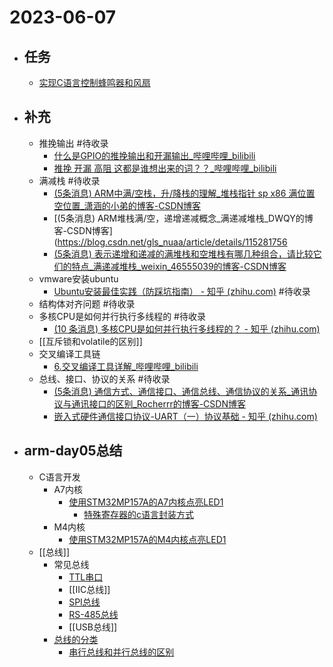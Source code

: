 # 2023-06-07

- ## 任务
	- [实现C语言控制蜂鸣器和风扇](../pages/实现C语言控制蜂鸣器和风扇.md)
- ## 补充
	- 推挽输出 #待收录 
		- [什么是GPIO的推挽输出和开漏输出_哔哩哔哩_bilibili](https://www.bilibili.com/video/BV1zL411L7sj/?p=1&share_medium=android_i&share_plat=android&share_source=COPY&share_tag=s_i&timestamp=1686064471&unique_k=9NHTyE4) 
		- [推挽 开漏 高阻 这都是谁想出来的词？？_哔哩哔哩_bilibili](https://www.bilibili.com/video/BV1D84y1c7GV/?p=1&share_medium=android_i&share_plat=android&share_source=COPY&share_tag=s_i&timestamp=1686064527&unique_k=BxmGlZx)
	- 满减栈 #待收录 
		- [(5条消息) ARM中满/空栈，升/降栈的理解_堆栈指针 sp x86 满位置 空位置_潇涵的小弟的博客-CSDN博客](https://blog.csdn.net/LNF_2373837248/article/details/50119093) 
		- [(5条消息) ARM堆栈满/空，递增递减概念_满递减堆栈_DWQY的博客-CSDN博客](https://blog.csdn.net/gls_nuaa/article/details/115281756
		- [(5条消息) 表示递增和递减的满堆栈和空堆栈有哪几种组合，请比较它们的特点_满递减堆栈_weixin_46555039的博客-CSDN博客](https://blog.csdn.net/weixin_46555039/article/details/125122917?spm=1001.2101.3001.6650.7&utm_medium=distribute.pc_relevant.none-task-blog-2%7Edefault%7EBlogCommendFromBaidu%7ERate-8-125122917-blog-115281756.235%5Ev38%5Epc_relevant_anti_t3&depth_1-utm_source=distribute.pc_relevant.none-task-blog-2%7Edefault%7EBlogCommendFromBaidu%7ERate-8-125122917-blog-115281756.235%5Ev38%5Epc_relevant_anti_t3&utm_relevant_index=13)
	- vmware安装ubuntu
		- [Ubuntu安装最佳实践（防踩坑指南） - 知乎 (zhihu.com)](https://zhuanlan.zhihu.com/p/114518326) #待收录 
	- 结构体对齐问题 #待收录 
	- 多核CPU是如何并行执行多线程的 #待收录 
		- [(10 条消息) 多核CPU是如何并行执行多线程的？ - 知乎 (zhihu.com)](https://www.zhihu.com/question/593176761)
	- [[互斥锁和volatile的区别]]
	- 交叉编译工具链
		- [6.交叉编译工具详解_哔哩哔哩_bilibili](https://www.bilibili.com/video/BV1Az4y1i7kD/?p=1&share_medium=android_i&share_plat=android&share_source=COPY&share_tag=s_i&timestamp=1686127554&unique_k=3YsDTqs&vd_source=8f0a7910abc46a7f7258da6ae2e0d504)
	- 总线、接口、协议的关系 #待收录 
		- [(5条消息) 通信方式、通信接口、通信总线、通信协议的关系_通讯协议与通讯接口的区别_Rocherrr的博客-CSDN博客](https://blog.csdn.net/Rocher_22/article/details/116586911)
		- [嵌入式硬件通信接口协议-UART（一）协议基础 - 知乎 (zhihu.com)](https://zhuanlan.zhihu.com/p/58421279)
- ## arm-day05总结
	- C语言开发
		- A7内核
			- [使用STM32MP157A的A7内核点亮LED1](../pages/使用STM32MP157A的A7内核点亮LED1.md)
				- [特殊寄存器的c语言封装方式](../pages/特殊寄存器的c语言封装方式.md)
		- M4内核
			- [使用STM32MP157A的M4内核点亮LED1](../pages/使用STM32MP157A的M4内核点亮LED1.md)
	- [[总线]]
		- 常见总线
			- [TTL串口](../pages/TTL串口.md) 
			- [[IIC总线]]
			- [SPI总线](../pages/SPI总线.md)
			- [RS-485总线](../pages/RS-485总线.md)
			- [[USB总线]]
		- [总线的分类](../pages/总线的分类.md)
			- [串行总线和并行总线的区别](../pages/串行总线和并行总线的区别.md)